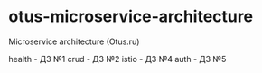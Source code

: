 # otus-microservice-architecture
Microservice architecture (Otus.ru)

health - ДЗ №1
crud - ДЗ №2
istio - ДЗ №4
auth - ДЗ №5
